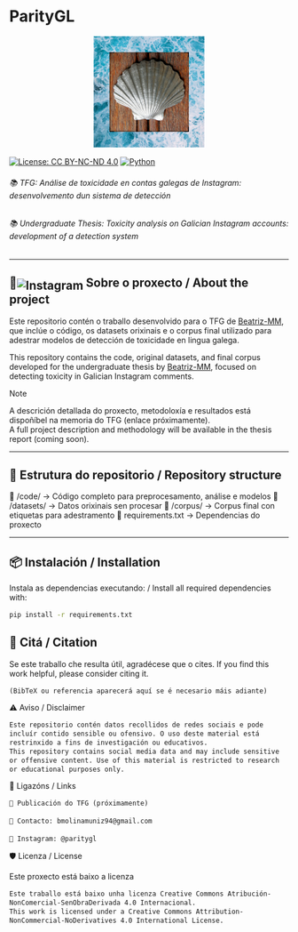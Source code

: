 # ParityGL

<div align="center">
  <img src="https://github.com/Beatriz-MM/ParityGL/raw/main/assets/paritygl-logo.jpeg" width="200" alt="Logo de ParityGL">
</div>

[![License: CC BY-NC-ND 4.0](https://img.shields.io/badge/License-CC%20BY--NC--ND%204.0-lightgrey.svg)](https://creativecommons.org/licenses/by-nc-nd/4.0/)
[![Python](https://img.shields.io/badge/Python-3.10-blue)](https://www.python.org/downloads/release/python-310/)

###### 📚 _TFG: Análise de toxicidade en contas galegas de Instagram: desenvolvemento dun sistema de detección_  
###### 📚 _Undergraduate Thesis: Toxicity analysis on Galician Instagram accounts: development of a detection system_

---
## :octopus:<img src="https://upload.wikimedia.org/wikipedia/commons/e/e7/Instagram_logo_2016.svg" alt="Instagram" width="18" style="vertical-align: -5px;"/> Sobre o proxecto / About the project

Este repositorio contén o traballo desenvolvido para o TFG de [Beatriz-MM](https://github.com/Beatriz-MM), que inclúe o código, os datasets orixinais e o corpus final utilizado para adestrar modelos de detección de toxicidade en lingua galega.

This repository contains the code, original datasets, and final corpus developed for the undergraduate thesis by [Beatriz-MM](https://github.com/Beatriz-MM), focused on detecting toxicity in Galician Instagram comments.

> [!NOTE]
> A descrición detallada do proxecto, metodoloxía e resultados está dispoñíbel na memoria do TFG (enlace próximamente).  
> A full project description and methodology will be available in the thesis report (coming soon).

---

## :open_file_folder: Estrutura do repositorio / Repository structure

📁 /code/ → Código completo para preprocesamento, análise e modelos
📁 /datasets/ → Datos orixinais sen procesar
📁 /corpus/ → Corpus final con etiquetas para adestramento
📄 requirements.txt → Dependencias do proxecto


---

## 📦 Instalación / Installation

Instala as dependencias executando: / Install all required dependencies with:

```bash
pip install -r requirements.txt
```

## 💬 Citá / Citation

Se este traballo che resulta útil, agradécese que o cites.
If you find this work helpful, please consider citing it.

    (BibTeX ou referencia aparecerá aquí se é necesario máis adiante)

⚠️ Aviso / Disclaimer

    Este repositorio contén datos recollidos de redes sociais e pode incluír contido sensible ou ofensivo. O uso deste material está restrinxido a fins de investigación ou educativos.
    This repository contains social media data and may include sensitive or offensive content. Use of this material is restricted to research or educational purposes only.

🔗 Ligazóns / Links

    📄 Publicación do TFG (próximamente)

    📧 Contacto: bmolinamuniz94@gmail.com

    📸 Instagram: @paritygl

🛡️ Licenza / License

Este proxecto está baixo a licenza

    Este traballo está baixo unha licenza Creative Commons Atribución-NonComercial-SenObraDerivada 4.0 Internacional.
    This work is licensed under a Creative Commons Attribution-NonCommercial-NoDerivatives 4.0 International License.



